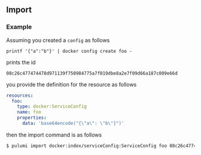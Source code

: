 

## Import

### Example

Assuming you created a `config` as follows

```shell
printf '{"a":"b"}' | docker config create foo -
```

prints the id 

```text
08c26c477474478d971139f750984775a7f019dbe8a2e7f09d66a187c009e66d
```

you provide the definition for the resource as follows

```yaml
resources:
  foo:
    type: docker:ServiceConfig
    name: foo
    properties:
      data: 'base64encode("{\"a\": \"b\"}")'
```

then the import command is as follows

```sh
$ pulumi import docker:index/serviceConfig:ServiceConfig foo 08c26c477474478d971139f750984775a7f019dbe8a2e7f09d66a187c009e66d
```

